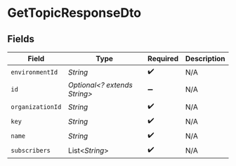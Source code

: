# GetTopicResponseDto


## Fields

| Field                        | Type                         | Required                     | Description                  |
| ---------------------------- | ---------------------------- | ---------------------------- | ---------------------------- |
| `environmentId`              | *String*                     | :heavy_check_mark:           | N/A                          |
| `id`                         | *Optional<? extends String>* | :heavy_minus_sign:           | N/A                          |
| `organizationId`             | *String*                     | :heavy_check_mark:           | N/A                          |
| `key`                        | *String*                     | :heavy_check_mark:           | N/A                          |
| `name`                       | *String*                     | :heavy_check_mark:           | N/A                          |
| `subscribers`                | List<*String*>               | :heavy_check_mark:           | N/A                          |